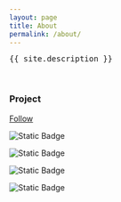 ```yaml
---
layout: page
title: About
permalink: /about/
---
```


<pre>{{ site.description }}</pre>

<br />

### Project

[Follow](https://github.com/users/sergiorgiraldo/projects/3)

![Static Badge](https://img.shields.io/badge/Backlog-2-red?style=for-the-badge)

![Static Badge](https://img.shields.io/badge/Prioritized-1-yellow?style=for-the-badge)

![Static Badge](https://img.shields.io/badge/Doing-1-green?style=for-the-badge)

![Static Badge](https://img.shields.io/badge/Done-2-blue?style=for-the-badge)
